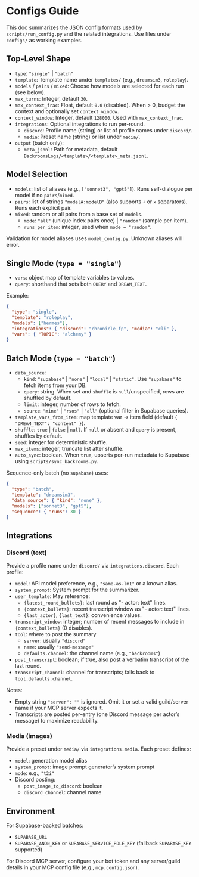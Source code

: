 # Configs Guide

This doc summarizes the JSON config formats used by `scripts/run_config.py` and the related integrations. Use files under `configs/` as working examples.

## Top-Level Shape

- `type`: `"single"` | `"batch"`
- `template`: Template name under `templates/` (e.g., `dreamsim3`, `roleplay`).
- `models` / `pairs` / `mixed`: Choose how models are selected for each run (see below).
- `max_turns`: Integer, default `30`.
- `max_context_frac`: Float, default `0.0` (disabled). When > 0, budget the context and optionally set `context_window`.
- `context_window`: Integer, default `128000`. Used with `max_context_frac`.
- `integrations`: Optional integrations to run per-round.
  - `discord`: Profile name (string) or list of profile names under `discord/`.
  - `media`: Preset name (string) or list under `media/`.
- `output` (batch only):
  - `meta_jsonl`: Path for metadata, default `BackroomsLogs/<template>/<template>_meta.jsonl`.

## Model Selection

- `models`: list of aliases (e.g., `["sonnet3", "gpt5"]`). Runs self-dialogue per model if no `pairs`/`mixed`.
- `pairs`: list of strings `"modelA:modelB"` (also supports `+` or `x` separators). Runs each explicit pair.
- `mixed`: random or all pairs from a base set of `models`.
  - `mode`: `"all"` (unique index pairs once) | `"random"` (sample per-item).
  - `runs_per_item`: integer, used when `mode = "random"`.

Validation for model aliases uses `model_config.py`. Unknown aliases will error.

## Single Mode (`type = "single"`)

- `vars`: object map of template variables to values.
- `query`: shorthand that sets both `QUERY` and `DREAM_TEXT`.

Example:

```json
{
  "type": "single",
  "template": "roleplay",
  "models": ["hermes"],
  "integrations": { "discord": "chronicle_fp", "media": "cli" },
  "vars": { "TOPIC": "alchemy" }
}
```

## Batch Mode (`type = "batch"`)

- `data_source`:
  - `kind`: `"supabase"` | `"none"` | `"local"` | `"static"`. Use `"supabase"` to fetch items from your DB.
  - `query`: string. When set and `shuffle` is `null`/unspecified, rows are shuffled by default.
  - `limit`: integer, number of rows to fetch.
  - `source`: `"mine"` | `"rsos"` | `"all"` (optional filter in Supabase queries).
- `template_vars_from_item`: map template var -> item field (default `{ "DREAM_TEXT": "content" }`).
- `shuffle`: `true` | `false` | `null`. If `null` or absent and `query` is present, shuffles by default.
- `seed`: integer for deterministic shuffle.
- `max_items`: integer, truncate list after shuffle.
- `auto_sync`: boolean. When `true`, upserts per-run metadata to Supabase using `scripts/sync_backrooms.py`.

Sequence-only batch (no `supabase`) uses:

```json
{
  "type": "batch",
  "template": "dreamsim3",
  "data_source": { "kind": "none" },
  "models": ["sonnet3", "gpt5"],
  "sequence": { "runs": 30 }
}
```

## Integrations

### Discord (text)

Provide a profile name under `discord/` via `integrations.discord`. Each profile:

- `model`: API model preference, e.g., `"same-as-lm1"` or a known alias.
- `system_prompt`: System prompt for the summarizer.
- `user_template`: May reference:
  - `{latest_round_bullets}`: last round as "- actor: text" lines.
  - `{context_bullets}`: recent transcript window as "- actor: text" lines.
  - `{last_actor}`, `{last_text}`: convenience values.
- `transcript_window`: integer; number of recent messages to include in `{context_bullets}` (0 disables).
- `tool`: where to post the summary
  - `server`: usually `"discord"`
  - `name`: usually `"send-message"`
  - `defaults.channel`: the channel name (e.g., `"backrooms"`)
- `post_transcript`: boolean; if true, also post a verbatim transcript of the last round.
- `transcript_channel`: channel for transcripts; falls back to `tool.defaults.channel`.

Notes:
- Empty string `"server": ""` is ignored. Omit it or set a valid guild/server name if your MCP server expects it.
- Transcripts are posted per-entry (one Discord message per actor’s message) to maximize readability.

### Media (images)

Provide a preset under `media/` via `integrations.media`. Each preset defines:

- `model`: generation model alias
- `system_prompt`: image prompt generator’s system prompt
- `mode`: e.g., `"t2i"`
- Discord posting:
  - `post_image_to_discord`: boolean
  - `discord_channel`: channel name

## Environment

For Supabase-backed batches:
- `SUPABASE_URL`
- `SUPABASE_ANON_KEY` or `SUPABASE_SERVICE_ROLE_KEY` (fallback `SUPABASE_KEY` supported)

For Discord MCP server, configure your bot token and any server/guild details in your MCP config file (e.g., `mcp.config.json`).

